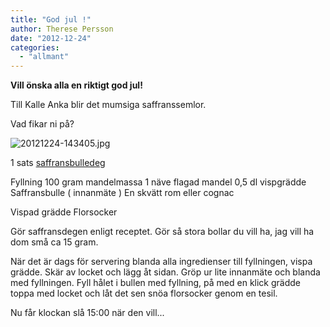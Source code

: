 ```yaml
---
title: "God jul !"
author: Therese Persson
date: "2012-12-24"
categories: 
  - "allmant"
---
```


**Vill önska alla en riktigt god jul!**

Till Kalle Anka blir det mumsiga saffranssemlor.

Vad fikar ni på?

![20121224-143405.jpg](/static/img/20121224-143405.jpg)

1 sats [saffransbulledeg](https://www.bloggfamiljen.se/matplatsen/?p=61083)

Fyllning 100 gram mandelmassa 1 näve flagad mandel 0,5 dl vispgrädde Saffransbulle ( innanmäte ) En skvätt rom eller cognac

Vispad grädde Florsocker

Gör saffransdegen enligt receptet. Gör så stora bollar du vill ha, jag vill ha dom små ca 15 gram.

När det är dags för servering blanda alla ingredienser till fyllningen, vispa grädde. Skär av locket och lägg åt sidan. Gröp ur lite innanmäte och blanda med fyllningen. Fyll hålet i bullen med fyllning, på med en klick grädde toppa med locket och låt det sen snöa florsocker genom en tesil.

Nu får klockan slå 15:00 när den vill...

